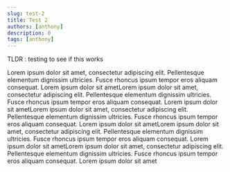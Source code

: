```yaml
---
slug: test-2
title: Test 2
authors: [anthony]
description: 0
tags: [anthony]
---
```

TLDR : testing to see if this works

<!--truncate-->

Lorem ipsum dolor sit amet, consectetur adipiscing elit. Pellentesque elementum dignissim ultricies. Fusce rhoncus ipsum tempor eros aliquam consequat. Lorem ipsum dolor sit ametLorem ipsum dolor sit amet, consectetur adipiscing elit. Pellentesque elementum dignissim ultricies. Fusce rhoncus ipsum tempor eros aliquam consequat. Lorem ipsum dolor sit ametLorem ipsum dolor sit amet, consectetur adipiscing elit. Pellentesque elementum dignissim ultricies. Fusce rhoncus ipsum tempor eros aliquam consequat. Lorem ipsum dolor sit ametLorem ipsum dolor sit amet, consectetur adipiscing elit. Pellentesque elementum dignissim ultricies. Fusce rhoncus ipsum tempor eros aliquam consequat. Lorem ipsum dolor sit ametLorem ipsum dolor sit amet, consectetur adipiscing elit. Pellentesque elementum dignissim ultricies. Fusce rhoncus ipsum tempor eros aliquam consequat. Lorem ipsum dolor sit amet
